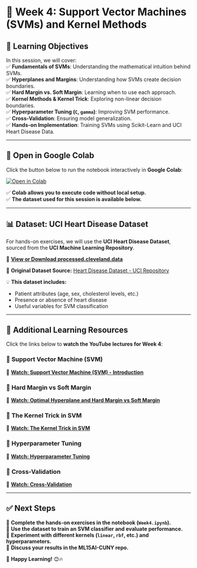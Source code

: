 # 📌 Week 4: Support Vector Machines (SVMs) and Kernel Methods  

## 🎯 Learning Objectives  
In this session, we will cover:  
✅ **Fundamentals of SVMs**: Understanding the mathematical intuition behind SVMs.  
✅ **Hyperplanes and Margins**: Understanding how SVMs create decision boundaries.  
✅ **Hard Margin vs. Soft Margin**: Learning when to use each approach.  
✅ **Kernel Methods & Kernel Trick**: Exploring non-linear decision boundaries.  
✅ **Hyperparameter Tuning (`C`, `gamma`)**: Improving SVM performance.  
✅ **Cross-Validation**: Ensuring model generalization.  
✅ **Hands-on Implementation**: Training SVMs using Scikit-Learn and UCI Heart Disease Data.  

---  

## 📂 Open in Google Colab  
Click the button below to run the notebook interactively in **Google Colab**:  

[![Open in Colab](https://colab.research.google.com/assets/colab-badge.svg)](https://colab.research.google.com/github/PKhosravi-CityTech/ML15AI-CUNY/blob/main/Week4/Week4.ipynb)  

✅ **Colab allows you to execute code without local setup.**  
✅ **The dataset used for this session is available below.**  

---  

## 📊 Dataset: UCI Heart Disease Dataset  
For hands-on exercises, we will use the **UCI Heart Disease Dataset**, sourced from the **UCI Machine Learning Repository**.  

📌 **[View or Download processed.cleveland.data](https://github.com/PKhosravi-CityTech/ML15AI-CUNY/blob/main/Week4/processed.cleveland.data)** 

🔗 **Original Dataset Source:** [Heart Disease Dataset - UCI Repository](https://archive.ics.uci.edu/dataset/45/heart+disease)  

💡 **This dataset includes:**  
- Patient attributes (age, sex, cholesterol levels, etc.)  
- Presence or absence of heart disease  
- Useful variables for SVM classification  

---  

## 🎥 Additional Learning Resources  
Click the links below to **watch the YouTube lectures for Week 4**:  

### 🔹 **Support Vector Machine (SVM)**  
📌 **[Watch: Support Vector Machine (SVM) - Introduction](https://youtu.be/_YPScrckx28?si=HzmI56iDZ6LrCAfd)**  

### 🔹 **Hard Margin vs Soft Margin**  
📌 **[Watch: Optimal Hyperplane and Hard Margin vs Soft Margin](https://youtu.be/ny1iZ5A8ilA?si=XD3A0YPbfj0cwrMA)**  

### 🔹 **The Kernel Trick in SVM**  
📌 **[Watch: The Kernel Trick in SVM](https://youtu.be/DTcfH5W6o08?si=ijgEATzc1N1jdn2u)**  

### 🔹 **Hyperparameter Tuning**  
📌 **[Watch: Hyperparameter Tuning](https://youtu.be/fSytzGwwBVw?si=hB2datIP9OTc3vw6)**  

### 🔹 **Cross-Validation**  
📌 **[Watch: Cross-Validation](https://youtu.be/fSytzGwwBVw?si=hB2datIP9OTc3vw6)**  

---  

## ✅ Next Steps  
📌 **Complete the hands-on exercises in the notebook (`Week4.ipynb`).**  
📌 **Use the dataset to train an SVM classifier and evaluate performance.**  
📌 **Experiment with different kernels (`linear`, `rbf`, etc.) and hyperparameters.**  
📌 **Discuss your results in the ML15AI-CUNY repo.**  

🚀 **Happy Learning!** 😊🔥

